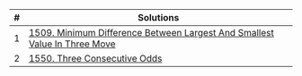 |#|Solutions|
|---|-------|
|1|[1509. Minimum Difference Between Largest And Smallest Value In Three Move ](solutions/1509.MinimumDifferenceBetweenLargestAndSmallestValueInThreeMove.java)  |
|2|[1550. Three Consecutive Odds](solutions/1550.threeConsecutiveOdds.java)|
